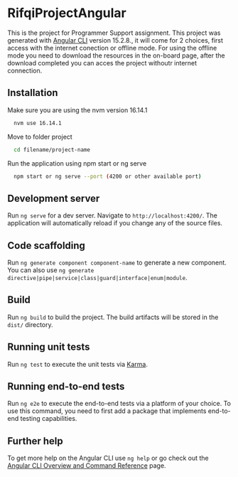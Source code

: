 # RifqiProjectAngular

This is the project for Programmer Support assignment. This project was generated with [Angular CLI](https://github.com/angular/angular-cli) version 15.2.8., it will come for 2 choices, first access with the internet conection or offline mode. For using the offline mode you need to download the resources in the on-board page, after the download completed you can acces the project withoutr internet connection.

## Installation

Make sure you are using the nvm version 16.14.1

```bash
  nvm use 16.14.1
```
Move to folder project

```bash
  cd filename/project-name
```   

Run the application using npm start or ng serve

```bash
  npm start or ng serve --port (4200 or other available port)
```  


## Development server

Run `ng serve` for a dev server. Navigate to `http://localhost:4200/`. The application will automatically reload if you change any of the source files.

## Code scaffolding

Run `ng generate component component-name` to generate a new component. You can also use `ng generate directive|pipe|service|class|guard|interface|enum|module`.

## Build

Run `ng build` to build the project. The build artifacts will be stored in the `dist/` directory.

## Running unit tests

Run `ng test` to execute the unit tests via [Karma](https://karma-runner.github.io).

## Running end-to-end tests

Run `ng e2e` to execute the end-to-end tests via a platform of your choice. To use this command, you need to first add a package that implements end-to-end testing capabilities.

## Further help

To get more help on the Angular CLI use `ng help` or go check out the [Angular CLI Overview and Command Reference](https://angular.io/cli) page.
